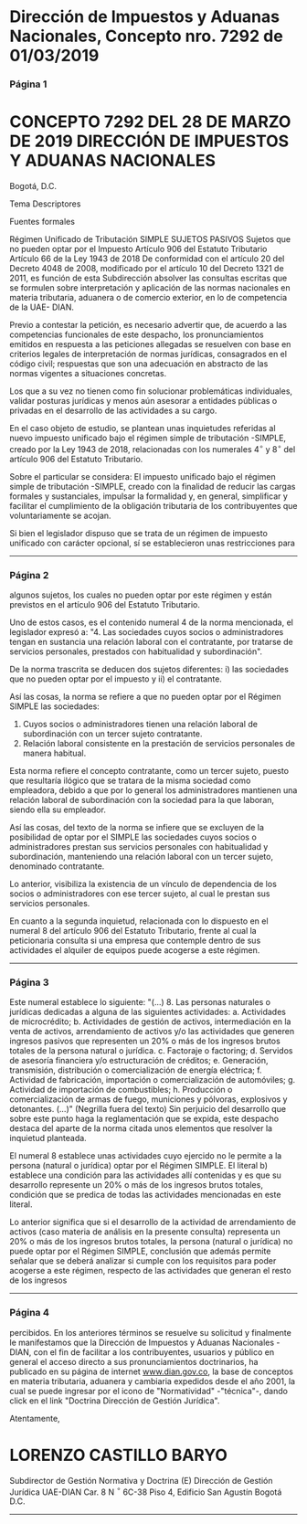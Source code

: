 # Dirección de Impuestos y Aduanas Nacionales, Concepto nro. 7292 de 01/03/2019

### Página 1

# CONCEPTO 7292 DEL 28 DE MARZO DE 2019 DIRECCIÓN DE IMPUESTOS Y ADUANAS NACIONALES 

Bogotá, D.C.

Tema
Descriptores

Fuentes formales

Régimen Unificado de Tributación SIMPLE SUJETOS PASIVOS
Sujetos que no pueden optar por el Impuesto
Artículo 906 del Estatuto Tributario
Artículo 66 de la Ley 1943 de 2018
De conformidad con el artículo 20 del Decreto 4048 de 2008, modificado por el artículo 10 del Decreto 1321 de 2011, es función de esta Subdirección absolver las consultas escritas que se formulen sobre interpretación y aplicación de las normas nacionales en materia tributaria, aduanera o de comercio exterior, en lo de competencia de la UAE- DIAN.

Previo a contestar la petición, es necesario advertir que, de acuerdo a las competencias funcionales de este despacho, los pronunciamientos emitidos en respuesta a las peticiones allegadas se resuelven con base en criterios legales de interpretación de normas jurídicas, consagrados en el código civil; respuestas que son una adecuación en abstracto de las normas vigentes a situaciones concretas.

Los que a su vez no tienen como fin solucionar problemáticas individuales, validar posturas jurídicas y menos aún asesorar a entidades públicas o privadas en el desarrollo de las actividades a su cargo.

En el caso objeto de estudio, se plantean unas inquietudes referidas al nuevo impuesto unificado bajo el régimen simple de tributación -SIMPLE, creado por la Ley 1943 de 2018, relacionadas con los numerales $4^{\circ}$ y $8^{\circ}$ del artículo 906 del Estatuto Tributario.

Sobre el particular se considera:
El impuesto unificado bajo el régimen simple de tributación -SIMPLE, creado con la finalidad de reducir las cargas formales y sustanciales, impulsar la formalidad y, en general, simplificar y facilitar el cumplimiento de la obligación tributaria de los contribuyentes que voluntariamente se acojan.

Si bien el legislador dispuso que se trata de un régimen de impuesto unificado con carácter opcional, sí se establecieron unas restricciones para

---

### Página 2

algunos sujetos, los cuales no pueden optar por este régimen y están previstos en el artículo 906 del Estatuto Tributario.

Uno de estos casos, es el contenido numeral 4 de la norma mencionada, el legislador expresó a:
"4. Las sociedades cuyos socios o administradores tengan en sustancia una relación laboral con el contratante, por tratarse de servicios personales, prestados con habitualidad y subordinación".

De la norma trascrita se deducen dos sujetos diferentes: i) las sociedades que no pueden optar por el impuesto y ii) el contratante.

Así las cosas, la norma se refiere a que no pueden optar por el Régimen SIMPLE las sociedades:

1. Cuyos socios o administradores tienen una relación laboral de subordinación con un tercer sujeto contratante.
2. Relación laboral consistente en la prestación de servicios personales de manera habitual.

Esta norma refiere el concepto contratante, como un tercer sujeto, puesto que resultaría ilógico que se tratara de la misma sociedad como empleadora, debido a que por lo general los administradores mantienen una relación laboral de subordinación con la sociedad para la que laboran, siendo ella su empleador.

Así las cosas, del texto de la norma se infiere que se excluyen de la posibilidad de optar por el SIMPLE las sociedades cuyos socios o administradores prestan sus servicios personales con habitualidad y subordinación, manteniendo una relación laboral con un tercer sujeto, denominado contratante.

Lo anterior, visibiliza la existencia de un vínculo de dependencia de los socios o administradores con ese tercer sujeto, al cual le prestan sus servicios personales.

En cuanto a la segunda inquietud, relacionada con lo dispuesto en el numeral 8 del artículo 906 del Estatuto Tributario, frente al cual la peticionaria consulta si una empresa que contemple dentro de sus actividades el alquiler de equipos puede acogerse a este régimen.

---

### Página 3

Este numeral establece lo siguiente:
"(...)
8. Las personas naturales o jurídicas dedicadas a alguna de las siguientes actividades:
a. Actividades de microcrédito;
b. Actividades de gestión de activos, intermediación en la venta de activos, arrendamiento de activos y/o las actividades que generen ingresos pasivos que representen un $20 \%$ o más de los ingresos brutos totales de la persona natural o jurídica.
c. Factoraje o factoring;
d. Servidos de asesoría financiera y/o estructuración de créditos;
e. Generación, transmisión, distribución o comercialización de energía eléctrica;
f. Actividad de fabricación, importación o comercialización de automóviles;
g. Actividad de importación de combustibles;
h. Producción o comercialización de armas de fuego, municiones y pólvoras, explosivos y detonantes.
(...)"
(Negrilla fuera del texto)
Sin perjuicio del desarrollo que sobre este punto haga la reglamentación que se expida, este despacho destaca del aparte de la norma citada unos elementos que resolver la inquietud planteada.

El numeral 8 establece unas actividades cuyo ejercido no le permite a la persona (natural o jurídica) optar por el Régimen SIMPLE. El literal b) establece una condición para las actividades allí contenidas y es que su desarrollo represente un $20 \%$ o más de los ingresos brutos totales, condición que se predica de todas las actividades mencionadas en este literal.

Lo anterior significa que si el desarrollo de la actividad de arrendamiento de activos (caso materia de análisis en la presente consulta) representa un 20\% o más de los ingresos brutos totales, la persona (natural o jurídica) no puede optar por el Régimen SIMPLE, conclusión que además permite señalar que se deberá analizar si cumple con los requisitos para poder acogerse a este régimen, respecto de las actividades que generan el resto de los ingresos

---

### Página 4

percibidos.
En los anteriores términos se resuelve su solicitud y finalmente le manifestamos que la Dirección de Impuestos y Aduanas Nacionales -DIAN, con el fin de facilitar a los contribuyentes, usuarios y público en general el acceso directo a sus pronunciamientos doctrinarios, ha publicado en su página de internet www.dian.gov.co, la base de conceptos en materia tributaria, aduanera y cambiaria expedidos desde el año 2001, la cual se puede ingresar por el icono de "Normatividad" -"técnica"-, dando click en el link "Doctrina Dirección de Gestión Jurídica".

Atentamente,

# LORENZO CASTILLO BARYO 

Subdirector de Gestión Normativa y Doctrina (E)
Dirección de Gestión Jurídica
UAE-DIAN
Car. 8 N $^{\circ}$ 6C-38 Piso 4, Edificio San Agustín
Bogotá D.C.

---

